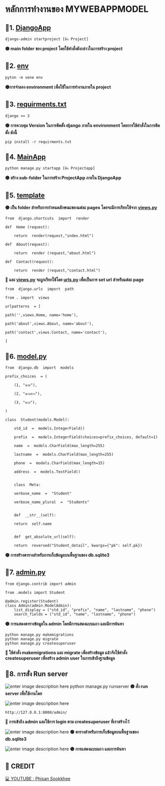 # หลักการทำงานของ MYWEBAPPMODEL

## 📕1. [DjangoApp](https://github.com/Lynnn01/MyWebappModel/tree/main/DjangoApp)

    django-admin startproject [ชื่อ Project]

**🟡 main folder ของ project โดยใช้คำสั่งดังกล่าวในการสร้าง project**

## 📕2. [env](https://github.com/Lynnn01/MyWebappModel/tree/main/env)

    pyton -m vene env

**🟡การจำลอง environment เพื่อใช้ในการทำงานภายใน project**

## 📕3. [requirments.txt](https://github.com/Lynnn01/MyWebappModel/blob/main/requirments.txt)

    django >= 3
**🟡 การควบคุม Version ในการติดตั้ง django ภายใน environment โดยการใช้คำสั่งในการติดตั้ง ดังนี้**

    pip install -r requirments.txt

## 📕4. [MainApp](https://github.com/Lynnn01/MyWebappModel/tree/main/MainApp)

    python manage.py startapp [ชื่อ Projectapp]
**🟡 สร้าง sub-folder ในการสร้าง ProjectApp ภายใน DjangoApp**

## 📕5. [template](https://github.com/Lynnn01/MyWebappModel/tree/main/templates)
**🟡 เป็น folder สำหรับการกำหนดลักษณะของแต่ละ pages โดยจะมีการเรียกใช้จาก [views.py](https://github.com/Lynnn01/MyWebappModel/blob/main/MainApp/views.py)**

	from  django.shortcuts  import  render
    
	def  Home (request):
    
	    return  render(request,"index.html")
    
    def  About(request):
    
	    return  render (request,"about.html")
    
    def  Contact(request):
    
	    return  render (request,"contact.html")
**🔵 และ  [views.py](https://github.com/Lynnn01/MyWebappModel/blob/main/MainApp/views.py) จะถูกเรียกใช้โดย [urls.py](https://github.com/Lynnn01/MyWebappModel/blob/main/MainApp/urls.py) เพื่อเป็นการ set url สำหรับแต่ละ page**

    from  django.urls  import  path

	from . import  views

	urlpatterns  = [

	path('',views.Home, name='home'),

	path('about',views.About, name='about'),

	path('contact',views.Contact, name='contact'),

	]
## 📕6. [model.py](https://github.com/Lynnn01/MyWebappModel/blob/main/MainApp/models.py)

    from  django.db  import  models

	prefix_choices  = (

		(1, "นาย"),

		(2, "นางสาว"),

		(3, "นาง"),

	)

	class  Student(models.Model):

		std_id  =  models.IntegerField()

		prefix  =  models.IntegerField(choices=prefix_choices, default=1)

		name  =  models.CharField(max_length=255)

		lastname  =  models.CharField(max_length=255)

		phone  =  models.CharField(max_length=15)

		address  =  models.TextField()


		class  Meta:

		verbose_name  =  "Student"

		verbose_name_plural  =  "Students"


		def  __str__(self):

		return  self.name


		def  get_absolute_url(self):

		return  reversed("Student_detail", kwargs={"pk": self.pk})
**🟡 การสร้างตารางสำหรับการเก็บข้อมูลบนพื้นฐานของ db.sqlite3**
## 📕7. [admin.py](https://github.com/Lynnn01/MyWebappModel/blob/main/MainApp/admin.py)

    from django.contrib import admin

	from .models import Student

	@admin.register(Student)
	class Admin(admin.ModelAdmin):
	    list_display = ("std_id", "prefix", "name", "lastname", "phone")
	    search_fields = ("std_id", "name", "lastname", "phone")
**🟡 การแสดงตารางข้อมูลใน admin โดยมีการแสดงแบบแถว และมีการค้นหา**

    python manage.py makemigrations
    python manage.py migrate
	python manage.py createsuperuser

**🔵 	ใช้คำสั่ง makemigrations และ migrate เพื่อสร้างข้อมูล แล้วจึงใช้คำสั่ง  createsuperuser เพื่อสร้าง admin user ในการเข้าถึงฐานข้อมูล**
## 📕8. การสั่ง Run server
![enter image description here](https://cdn.discordapp.com/attachments/1026853768505081868/1136316668583362671/2023-08-02_221604.png)
    python manage.py runserver
**🟡 สั่ง run server เพื่อใช้งานโดย**

![enter image description here](https://cdn.discordapp.com/attachments/1026853768505081868/1136315785229373550/2023-08-02_221228.png)

    http://127.0.0.1:8000/admin/

**🔵 การเข้าถึง admin และใช้การ login ตาม createsuperuser ที่เราสร้างไว้**

![enter image description here](https://cdn.discordapp.com/attachments/1026853768505081868/1136316700049023137/2023-08-02_221516.png)
**🟢 ตารางสำหรับการเก็บข้อมูลบนพื้นฐานของ db.sqlite3**

![enter image description here](https://cdn.discordapp.com/attachments/1026853768505081868/1136316685234753627/2023-08-02_221547.png)
**🟣 การแสดงแบบแถว และการค้นหา**

## 💾 CREDIT
[💻 YOUTUBE :   Phisan Sookkhee](https://www.youtube.com/watch?v=EC6k9KduQYU&list=PLUD6z42fSjQq785dtC6bl9BTSlO-_EjY9)
